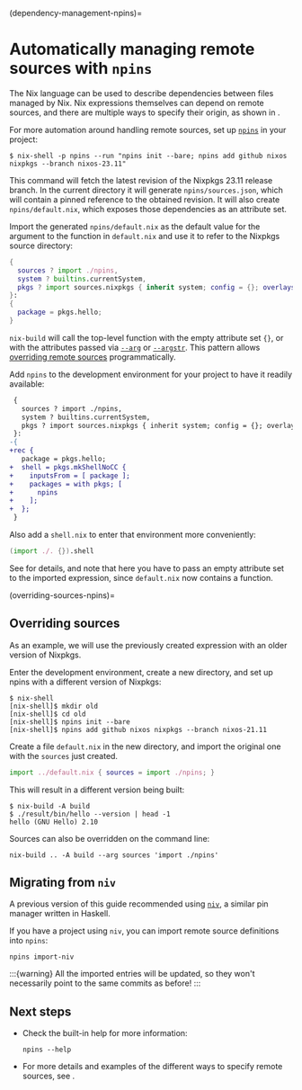 (dependency-management-npins)=
# Automatically managing remote sources with `npins`

The Nix language can be used to describe dependencies between files managed by Nix.
Nix expressions themselves can depend on remote sources, and there are multiple ways to specify their origin, as shown in [](pinning-nixpkgs).

For more automation around handling remote sources, set up [`npins`](https://github.com/andir/npins/) in your project:

```shell-session
$ nix-shell -p npins --run "npins init --bare; npins add github nixos nixpkgs --branch nixos-23.11"
```

This command will fetch the latest revision of the Nixpkgs 23.11 release branch.
In the current directory it will generate `npins/sources.json`, which will contain a pinned reference to the obtained revision.
It will also create `npins/default.nix`, which exposes those dependencies as an attribute set.

Import the generated `npins/default.nix` as the default value for the argument to the function in `default.nix` and use it to refer to the Nixpkgs source directory:

```nix
{
  sources ? import ./npins,
  system ? builtins.currentSystem,
  pkgs ? import sources.nixpkgs { inherit system; config = {}; overlays = []; },
}:
{
  package = pkgs.hello;
}
```

`nix-build` will call the top-level function with the empty attribute set `{}`, or with the attributes passed via [`--arg`](https://nix.dev/manual/nix/stable/command-ref/nix-build#opt-arg) or [`--argstr`](https://nix.dev/manual/nix/stable/command-ref/nix-build#opt-argstr).
This pattern allows [overriding remote sources](overriding-sources-npins) programmatically.

Add `npins` to the development environment for your project to have it readily available:

```diff
 {
   sources ? import ./npins,
   system ? builtins.currentSystem,
   pkgs ? import sources.nixpkgs { inherit system; config = {}; overlays = []; },
 }:
-{
+rec {
   package = pkgs.hello;
+  shell = pkgs.mkShellNoCC {
+    inputsFrom = [ package ];
+    packages = with pkgs; [
+      npins
+    ];
+  };
 }
```

Also add a `shell.nix` to enter that environment more conveniently:

```nix
(import ./. {}).shell
```

See [](./sharing-dependencies) for details, and note that here you have to pass an empty attribute set to the imported expression, since `default.nix` now contains a function.

(overriding-sources-npins)=
## Overriding sources

As an example, we will use the previously created expression with an older version of Nixpkgs.

Enter the development environment, create a new directory, and set up npins with a different version of Nixpkgs:

```shell-session
$ nix-shell
[nix-shell]$ mkdir old
[nix-shell]$ cd old
[nix-shell]$ npins init --bare
[nix-shell]$ npins add github nixos nixpkgs --branch nixos-21.11
```

Create a file `default.nix` in the new directory, and import the original one with the `sources` just created.

```nix skip
import ../default.nix { sources = import ./npins; }
```

This will result in a different version being built:

```shell-session
$ nix-build -A build
$ ./result/bin/hello --version | head -1
hello (GNU Hello) 2.10
```

Sources can also be overridden on the command line:

```shell-session
nix-build .. -A build --arg sources 'import ./npins'
```

## Migrating from `niv`

A previous version of this guide recommended using [`niv`](https://github.com/nmattia/niv/), a similar pin manager written in Haskell.

If you have a project using `niv`, you can import remote source definitions into `npins`:

```shell-session
npins import-niv
```

:::{warning}
All the imported entries will be updated, so they won't necessarily point to the same commits as before!
:::

## Next steps

- Check the built-in help for more information:

  ```shell-session
  npins --help
  ```

- For more details and examples of the different ways to specify remote sources, see [](pinning-nixpkgs).

